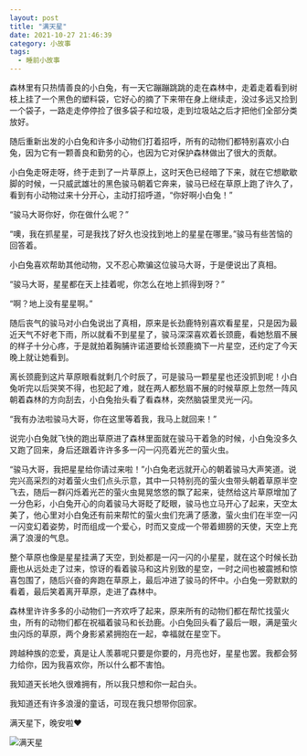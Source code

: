 ```yaml
---
layout: post
title: "满天星"
date: 2021-10-27 21:46:39
category: 小故事
tags:
  - 睡前小故事
---
```



森林里有只热情善良的小白兔，有一天它蹦蹦跳跳的走在森林中，走着走着看到树枝上挂了一个黑色的塑料袋，它好心的摘了下来带在身上继续走，没过多远又捡到一个袋子，一路走走停停捡了很多袋子和垃圾，走到垃圾站之后才把他们全部分类放好。

随后重新出发的小白兔和许多小动物们打着招呼，所有的动物们都特别喜欢小白兔，因为它有一颗善良和勤劳的心，也因为它对保护森林做出了很大的贡献。

小白兔走呀走呀，终于走到了一片草原上，这时天色已经暗了下来，就在它想歇歇脚的时候，一只威武雄壮的黑色骏马朝着它奔来，骏马已经在草原上跑了许久了，看到有小动物过来十分开心，主动打招呼道，“你好啊小白兔！”

“骏马大哥你好，你在做什么呢？”

“噢，我在抓星星，可是我找了好久也没找到地上的星星在哪里。”骏马有些苦恼的回答着。

小白兔喜欢帮助其他动物，又不忍心欺骗这位骏马大哥，于是便说出了真相。

“骏马大哥，星星都在天上挂着呢，你怎么在地上抓得到呀？”

“啊？地上没有星星啊。”

随后丧气的骏马对小白兔说出了真相，原来是长劲鹿特别喜欢看星星，只是因为最近天气不好老下雨，所以就看不到星星了，骏马深深喜欢着长颈鹿，看她愁眉不展的样子十分心疼，于是就拍着胸脯许诺道要给长颈鹿摘下一片星空，还约定了今天晚上就让她看到。

离长颈鹿到这片草原眼看就剩几个时辰了，可是骏马一颗星星也还没抓到呢！小白兔听完以后哭笑不得，也犯起了难，就在两人都愁眉不展的时候草原上忽然一阵风朝着森林的方向刮去，小白兔抬头看了看森林，突然脑袋里灵光一闪。

“我有办法啦骏马大哥，你在这里等着我，我马上就回来！”

说完小白兔就飞快的跑出草原进了森林里面就在骏马干着急的时候，小白兔没多久又跑了回来，身后还跟着许许多多一闪一闪亮着光芒的萤火虫。

“骏马大哥，我把星星给你请过来啦！”小白兔老远就开心的朝着骏马大声笑道。说完兴高采烈的对着萤火虫们点头示意，其中一只特别亮的萤火虫带头朝着草原半空飞去，随后一群闪烁着光芒的萤火虫晃晃悠悠的飘了起来，徒然给这片草原增加了一分色彩，小白兔开心的向着骏马大哥眨了眨眼，骏马也立马开心了起来，天空太美了，他心里对小白兔还有前来帮忙的萤火虫们充满了感激，萤火虫们在半空一闪一闪变幻着姿势，时而组成一个爱心，时而又变成一个带着翅膀的天使，天空上充满了浪漫的气息。

整个草原也像是星星挂满了天空，到处都是一闪一闪的小星星，就在这个时候长劲鹿也从远处走了过来，惊讶的看着骏马和这片别致的星空，一时之间也被震撼和惊喜包围了，随后兴奋的奔跑在草原上，最后冲进了骏马的怀中。小白兔一旁默默的看着，最后笑着离开草原，走进了森林中。

森林里许许多多的小动物们一齐欢呼了起来，原来所有的动物们都在帮忙找萤火虫，所有的动物们都在祝福着骏马和长劲鹿。小白兔回头看了最后一眼，满是萤火虫闪烁的草原，两个身影紧紧拥抱在一起，幸福就在星空下。

跨越种族的恋爱，真是让人羡慕呢只要是你要的，月亮也好，星星也罢。我都会努力给你，因为我喜欢你，所以什么都不害怕。

我知道天长地久很难拥有，所以我只想和你一起白头。

我知道还有许多浪漫的童话，可现在我只想带你回家。

满天星下，晚安啦♥

![满天星](https://i.loli.net/2021/11/28/MhZQVDEJH6zSUAb.jpg)
